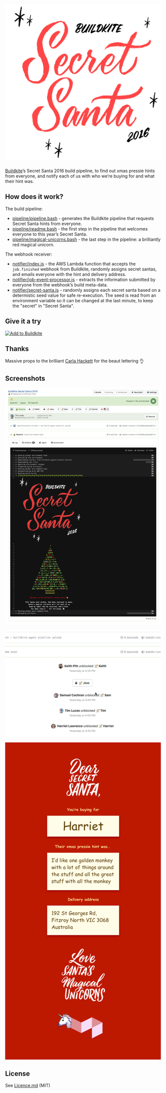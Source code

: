 <h1><img alt="Buildkite Secret Santa 2016" src="logo.gif" width="550"></h1>

[Buildkite](https://buildkite.com/)’s Secret Santa 2016 build pipeline, to find out xmas pressie hints from everyone, and notify each of us with who we’re buying for and what their hint was.

## How does it work?

The build pipeline:

* [pipeline/pipeline.bash](pipeline/pipeline.bash) - generates the Buildkite pipeline that requests Secret Santa hints from everyone.
* [pipeline/readme.bash](pipeline/readme.bash) - the first step in the pipeline that welcomes everyone to this year’s Secret Santa.
* [pipeline/magical-unicorns.bash](pipeline/magical-unicorns.bash) - the last step in the pipeline: a brilliantly red magical unicorn.

The webhook receiver:

* [notifier/index.js](notifier/index.js) - the AWS Lambda function that accepts the `job.finished` webhook from Buildkite, randomly assigns secret santas, and emails everyone with the hint and delivery address.
* [notifier/job-event-processor.js](notifier/index.js) - extracts the information submitted by everyone from the webhook’s build meta-data.
* [notifier/secret-santa.js](notifier/index.js) - randomly assigns each secret santa based on a determistic seed value for safe re-execution. The seed is read from an environment variable so it can be changed at the last minute, to keep the "secret" in "Secret Santa".

## Give it a try

[![Add to Buildkite](https://buildkite.com/button.svg)](https://buildkite.com/new)

## Thanks

Massive props to the brilliant [Carla Hackett](http://carlahackett.com/) for the beaut lettering 👌

## Screenshots

<p align="center"><img alt="Buildkite Secret Santa 2016" src="screenshot.png"></p>

<p align="center"><img alt="Buildkite Secret Santa 2016 Unblock Prompt Animation" src="screenshot-unblock.gif" width="724"></p>

<p align="center"><img alt="Buildkite Secret Santa 2016 Email" src="screenshot-email-notification.png" width="649"></p>

## License

See [Licence.md](Licence.md) (MIT)
